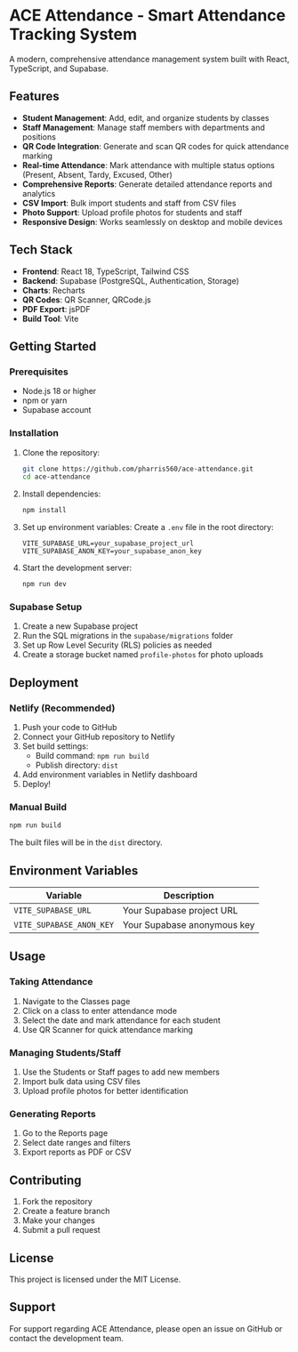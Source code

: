 # ACE Attendance - Smart Attendance Tracking System

A modern, comprehensive attendance management system built with React, TypeScript, and Supabase.

## Features

- **Student Management**: Add, edit, and organize students by classes
- **Staff Management**: Manage staff members with departments and positions
- **QR Code Integration**: Generate and scan QR codes for quick attendance marking
- **Real-time Attendance**: Mark attendance with multiple status options (Present, Absent, Tardy, Excused, Other)
- **Comprehensive Reports**: Generate detailed attendance reports and analytics
- **CSV Import**: Bulk import students and staff from CSV files
- **Photo Support**: Upload profile photos for students and staff
- **Responsive Design**: Works seamlessly on desktop and mobile devices

## Tech Stack

- **Frontend**: React 18, TypeScript, Tailwind CSS
- **Backend**: Supabase (PostgreSQL, Authentication, Storage)
- **Charts**: Recharts
- **QR Codes**: QR Scanner, QRCode.js
- **PDF Export**: jsPDF
- **Build Tool**: Vite

## Getting Started

### Prerequisites

- Node.js 18 or higher
- npm or yarn
- Supabase account

### Installation

1. Clone the repository:
   ```bash
   git clone https://github.com/pharris560/ace-attendance.git
   cd ace-attendance
   ```

2. Install dependencies:
   ```bash
   npm install
   ```

3. Set up environment variables:
   Create a `.env` file in the root directory:
   ```env
   VITE_SUPABASE_URL=your_supabase_project_url
   VITE_SUPABASE_ANON_KEY=your_supabase_anon_key
   ```

4. Start the development server:
   ```bash
   npm run dev
   ```

### Supabase Setup

1. Create a new Supabase project
2. Run the SQL migrations in the `supabase/migrations` folder
3. Set up Row Level Security (RLS) policies as needed
4. Create a storage bucket named `profile-photos` for photo uploads

## Deployment

### Netlify (Recommended)

1. Push your code to GitHub
2. Connect your GitHub repository to Netlify
3. Set build settings:
   - Build command: `npm run build`
   - Publish directory: `dist`
4. Add environment variables in Netlify dashboard
5. Deploy!

### Manual Build

```bash
npm run build
```

The built files will be in the `dist` directory.

## Environment Variables

| Variable | Description |
|----------|-------------|
| `VITE_SUPABASE_URL` | Your Supabase project URL |
| `VITE_SUPABASE_ANON_KEY` | Your Supabase anonymous key |

## Usage

### Taking Attendance

1. Navigate to the Classes page
2. Click on a class to enter attendance mode
3. Select the date and mark attendance for each student
4. Use QR Scanner for quick attendance marking

### Managing Students/Staff

1. Use the Students or Staff pages to add new members
2. Import bulk data using CSV files
3. Upload profile photos for better identification

### Generating Reports

1. Go to the Reports page
2. Select date ranges and filters
3. Export reports as PDF or CSV

## Contributing

1. Fork the repository
2. Create a feature branch
3. Make your changes
4. Submit a pull request

## License

This project is licensed under the MIT License.

## Support

For support regarding ACE Attendance, please open an issue on GitHub or contact the development team.